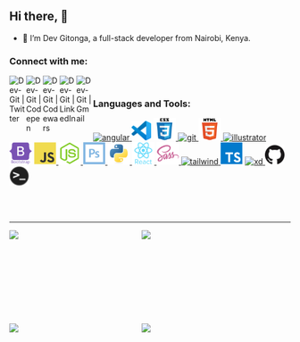## Hi there, 👋 

- 🌱 I’m Dev Gitonga, a full-stack developer from Nairobi, Kenya.

### Connect with me:

[<img align="left" alt="Dev-Git | Twitter" width="30px" src="https://cdn.jsdelivr.net/npm/simple-icons@v3/icons/twitter.svg" />][twitter]
[<img align="left" alt="Dev-Git | Codepen" width="30px" src="https://cdn.jsdelivr.net/npm/simple-icons@v3/icons/codepen.svg" />][codepen]
[<img align="left" alt="Dev-Git | Codewars" width="30px" src="https://cdn.jsdelivr.net/npm/simple-icons@v3/icons/codewars.svg" />][codewars]
[<img align="left" alt="Dev-Git | LinkedIn" width="30px" src="https://cdn.jsdelivr.net/npm/simple-icons@v3/icons/linkedin.svg" />][linkedin]
[<img align="left" alt="Dev-Git | Gmail" width="30px" src="https://cdn.jsdelivr.net/npm/simple-icons@v3/icons/gmail.svg" />][gmail]

<br>

### Languages and Tools:

<p align="left"> <a href="https://angular.io" target="_blank" rel="noreferrer"> <img src="https://angular.io/assets/images/logos/angular/angular.svg" alt="angular" width="40" height="40"/> </a> <img alt="Visual Studio Code" width="35px" src="https://raw.githubusercontent.com/github/explore/80688e429a7d4ef2fca1e82350fe8e3517d3494d/topics/visual-studio-code/visual-studio-code.png" /> <a href="https://www.w3schools.com/css/" target="_blank" rel="noreferrer"> <img src="https://raw.githubusercontent.com/devicons/devicon/master/icons/css3/css3-original-wordmark.svg" alt="css3" width="40" height="40"/> </a> <a href="https://git-scm.com/" target="_blank" rel="noreferrer"> <img src="https://www.vectorlogo.zone/logos/git-scm/git-scm-icon.svg" alt="git" width="40" height="40"/> </a> <a href="https://www.w3.org/html/" target="_blank" rel="noreferrer"> <img src="https://raw.githubusercontent.com/devicons/devicon/master/icons/html5/html5-original-wordmark.svg" alt="html5" width="40" height="40"/> </a> <a href="https://www.adobe.com/in/products/illustrator.html" target="_blank" rel="noreferrer"> <img src="https://www.vectorlogo.zone/logos/adobe_illustrator/adobe_illustrator-icon.svg" alt="illustrator" width="40" height="40"/> </a> <a href="https://getbootstrap.com" target="_blank" rel="noreferrer">  <img src="https://raw.githubusercontent.com/devicons/devicon/master/icons/bootstrap/bootstrap-plain-wordmark.svg" alt="bootstrap" width="40" height="40"/></a> <a href="https://developer.mozilla.org/en-US/docs/Web/JavaScript" target="_blank" rel="noreferrer"> <img src="https://raw.githubusercontent.com/devicons/devicon/master/icons/javascript/javascript-original.svg" alt="javascript" width="40" height="40"/> </a> <a href="https://nodejs.org" target="_blank" rel="noreferrer"> <img src="https://raw.githubusercontent.com/devicons/devicon/master/icons/nodejs/nodejs-original.svg" alt="nodejs" width="40" height="40"/> </a> <a href="https://www.photoshop.com/en" target="_blank" rel="noreferrer"> <img src="https://raw.githubusercontent.com/devicons/devicon/master/icons/photoshop/photoshop-line.svg" alt="photoshop" width="40" height="40"/> </a> <a href="https://www.python.org" target="_blank" rel="noreferrer"> <img src="https://raw.githubusercontent.com/devicons/devicon/master/icons/python/python-original.svg" alt="python" width="40" height="40"/> </a> <a href="https://reactjs.org/" target="_blank" rel="noreferrer"> <img src="https://raw.githubusercontent.com/devicons/devicon/master/icons/react/react-original-wordmark.svg" alt="react" width="40" height="40"/> </a> <a href="https://sass-lang.com" target="_blank" rel="noreferrer"> <img src="https://raw.githubusercontent.com/devicons/devicon/master/icons/sass/sass-original.svg" alt="sass" width="40" height="40"/> </a> <a href="https://tailwindcss.com/" target="_blank" rel="noreferrer"> <img src="https://www.vectorlogo.zone/logos/tailwindcss/tailwindcss-icon.svg" alt="tailwind" width="40" height="40"/> </a> <a href="https://www.typescriptlang.org/" target="_blank" rel="noreferrer"> <img src="https://raw.githubusercontent.com/devicons/devicon/master/icons/typescript/typescript-original.svg" alt="typescript" width="40" height="40"/></a> <a href="https://www.adobe.com/products/xd.html" target="_blank" rel="noreferrer"> <img src="https://cdn.worldvectorlogo.com/logos/adobe-xd.svg" alt="xd" width="40" height="40"/> </a> <img alt="GitHub" width="35px" src="https://raw.githubusercontent.com/github/explore/78df643247d429f6cc873026c0622819ad797942/topics/github/github.png" /> <img alt="Terminal" width="35px" src="https://raw.githubusercontent.com/github/explore/80688e429a7d4ef2fca1e82350fe8e3517d3494d/topics/terminal/terminal.png" /></p>


<br />
<br />

---

<div>
<img align="left" width="47%" src="https://github-readme-stats.vercel.app/api?username=Developer-Gitonga&show_icons=true&theme=tokyonight">

<img align="left" width="47%" src="http://github-readme-streak-stats.herokuapp.com?user=Developer-Gitonga&theme=tokyonight&date_format=M%20j%5B%2C%20Y%5D">
</div>

<br><br><br><br><br><br><br><br><br>

<div>
<img align="left" width="47%" src="https://github-readme-stats.vercel.app/api/top-langs/?username=Developer-Gitonga&layout=compact">

<img align="left" width="47%" src="https://github-readme-stats.vercel.app/api/wakatime?username=DevGit">
</div>

<br><br><br><br><br><br><br><br><br>

<!-- <a href="https://github.com/ashutosh00710/github-readme-activity-graph"><img alt="Lemmy's Activity Graph" src="https://denvercoder1-activity-graph.herokuapp.com/graph/?username=lemmymwaura&bg_color=1F222E&color=F8D866&line=F85D7F&point=FFFFFF&hide_border=true" /></a> -->

[twitter]: https://#
[linkedin]: https://#
[home]: https://#
[codepen]: https://codepen.io/lemmymwaura
[codewars]: https://www.codewars.com/users/LemmyMwaura
[CSSBattle]: https://cssbattle.dev/player/lemmy
[spotify]:https://open.spotify.com/user/1y6fetq0f8qp3s94e5yfrerg5?si=2d08857358cc4862
[discord]: https://www.codewars.com/users/Jogan
[gmail]: https://www.aizensalim52@gmail.com
